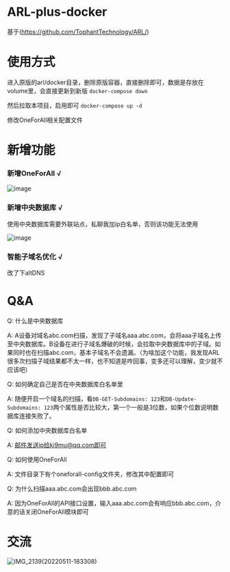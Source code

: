 # ARL-plus-docker
基于(https://github.com/TophantTechnology/ARL/)

# 使用方式
进入原版的arl/docker目录，删除原版容器，直接删除即可，数据是存放在volume里，会直接更新到新版
```docker-compose down```

然后拉取本项目，启用即可
```docker-compose up -d```

修改OneForAll相关配置文件

# 新增功能
### 新增OneForAll √
![image](https://user-images.githubusercontent.com/47977616/167526875-0d944261-7bed-4918-936e-38c195ce7f42.png)
### 新增中央数据库 √
使用中央数据库需要外联站点，私聊我加ip白名单，否则该功能无法使用

![image](https://user-images.githubusercontent.com/47977616/167527042-0598791e-6fe8-49e6-b363-a8a040d2cf1d.png)

### 智能子域名优化 √
改了下altDNS

# Q&A
Q: 什么是中央数据库

A: A设备对域名abc.com扫描，发现了子域名aaa.abc.com，会将aaa子域名上传至中央数据库。B设备在进行子域名爆破的时候，会拉取中央数据库中的子域。如果同时也在扫描abc.com，基本子域名不会遗漏。（为啥加这个功能，我发现ARL很多次扫描子域结果都不太一样，也不知道是咋回事，变多还可以理解，变少就不应该吧）

Q: 如何确定自己是否在中央数据库白名单里

A: 随便开启一个域名的扫描，看`DB-GET-Subdomains: 123`和`DB-Update-Subdomains: 123`两个属性是否比较大，第一个一般是3位数，如果个位数说明数据库连接失败了。

Q: 如何添加中央数据库白名单

A: 邮件发送ip给ki9mu@qq.com即可

Q: 如何使用OneForAll

A: 文件目录下有个oneforall-config文件夹，修改其中配置即可

Q: 为什么扫描aaa.abc.com会出现bbb.abc.com

A: 因为OneForAll的API接口设置，输入aaa.abc.com会有响应bbb.abc.com，介意的话关闭OneForAll模块即可



# 交流
![IMG_2139(20220511-183308)](https://user-images.githubusercontent.com/47977616/167830107-af8aed14-374c-4a25-861a-2ccf81cc3117.JPG)
